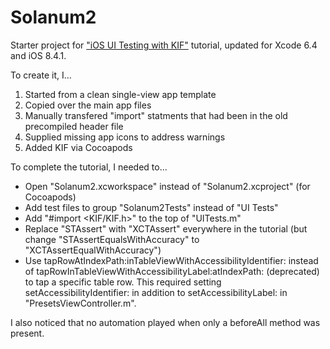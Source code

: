 # Solanum2

Starter project for ["iOS UI Testing with KIF"](http://www.raywenderlich.com/61419/ios-ui-testing-with-kif) tutorial, updated for Xcode 6.4 and iOS 8.4.1.

To create it, I...
1. Started from a clean single-view app template
2. Copied over the main app files
3. Manually transfered "import" statments that had been in the old precompiled header file
4. Supplied missing app icons to address warnings
5. Added KIF via Cocoapods

To complete the tutorial, I needed to...
- Open "Solanum2.xcworkspace" instead of "Solanum2.xcproject" (for Cocoapods)
- Add test files to group "Solanum2Tests" instead of "UI Tests"
- Add "#import <KIF/KIF.h>" to the top of "UITests.m"
- Replace "STAssert" with "XCTAssert" everywhere in the tutorial (but change "STAssertEqualsWithAccuracy" to "XCTAssertEqualWithAccuracy")
- Use tapRowAtIndexPath:inTableViewWithAccessibilityIdentifier: instead of tapRowInTableViewWithAccessibilityLabel:atIndexPath: (deprecated) to tap a specific table row. This required setting setAccessibilityIdentifier: in addition to setAccessibilityLabel: in "PresetsViewController.m".

I also noticed that no automation played when only a beforeAll method was present.
